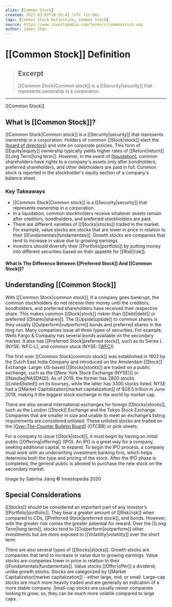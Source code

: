 ```yaml
---
alias: [Common Stock]
created: 2021-03-02T18:55:43 (UTC +11:00)
tags: [Common Stock Definition, Common Stock]
source: https://www.investopedia.com/terms/c/commonstock.asp
author: James Chen
---
```


# [[Common Stock]] Definition

> ## Excerpt
> [[Common Stock|Common stock]] is a [[Security|security]] that represents ownership in a corporation.

---

[[Common Stock]]
## What Is [[Common Stock]]?

[[Common Stock|Common stock]] is a [[Security|security]] that represents ownership in a corporation. Holders of common [[Stock|stock]] elect the [[board of directors]](https://www.investopedia.com/terms/b/boardoftrustees.asp) and vote on corporate policies. This form of [[Equity|equity]] ownership typically yields higher rates of [[Return|return]] [[Long Term|long term]]. However, in the event of [[liquidation]](https://www.investopedia.com/terms/l/liquidation.asp), common shareholders have rights to a company's assets only after bondholders, preferred shareholders, and other debtholders are paid in full. Common stock is reported in the stockholder's equity section of a company's balance sheet.

### Key Takeaways

-   [[Common Stock|Common stock]] is a [[Security|security]] that represents ownership in a corporation.
-   In a liquidation, common stockholders receive whatever assets remain after creditors, bondholders, and preferred stockholders are paid.
-   There are different varieties of [[Stocks|stocks]] traded in the market. For example, value stocks are stocks that are lower in price in relation to their [[Fundamentals|fundamentals]]. Growth stocks are companies that tend to increase in value due to growing earnings.
-   Investors should diversify their [[Portfolio|portfolio]] by putting money into different securities based on their appetite for [[Risk|risk]].

#### What Is The Difference Between [[Preferred Stock]] And [[Common Stock]]?

## Understanding [[Common Stock]]

With [[Common Stock|common stock]], if a company goes bankrupt, the common stockholders do not receive their money until the creditors, bondholders, and preferred shareholders have received their respective share. This makes common [[Stock|stock]] riskier than [[Debt|debt]] or preferred [[Shares|shares]]. The [[Upside|upside]] to common shares is they usually [[Outperform|outperform]] bonds and preferred shares in the long run. Many companies issue all three types of securities. For example, Wells Fargo & Company has several bonds available on the secondary market. It also has [[Preferred Stock|preferred stock]], such as its Series L (NYSE: WFC-L), and common stock (NYSE: [[WFC]](https://www.investopedia.com/markets/[[Quote|quote]]?tvwidgetsymbol=wfc)).

The first-ever [[Common Stock|common stock]] was established in 1602 by the Dutch East India Company and introduced on the Amsterdam [[Stock]] Exchange. Larger US-based [[Stocks|stocks]] are traded on a public exchange, such as the [[New York Stock Exchange (NYSE)]] or [[Nasdaq|NASDAQ]]. As of 2019, the former has 2800 stocks [[Listed|listed]] on its bourses, while the latter has 3300 stocks listed. NYSE had a [[Market Capitalization|market capitalization]] of $28.5 trillion in June 2018, making it the biggest stock exchange in the world by market cap.

There are also several international exchanges for foreign [[Stocks|stocks]], such as the London [[Stock]] Exchange and the Tokyo Stock Exchange. Companies that are smaller in size and unable to meet an exchange’s listing requirements are considered unlisted. These unlisted stocks are traded on the [[Over-The-Counter Bulletin Board]](https://www.investopedia.com/terms/o/otcbb.asp) (OTCBB) or pink sheets.

For a company to issue [[Stock|stock]], it must begin by having an initial public [[Offering|offering]] (IPO). An IPO is a great way for a company, seeking additional capital, to expand. To begin the IPO process, a company must work with an underwriting investment banking firm, which helps determine both the type and pricing of the stock. After the IPO phase is completed, the general public is allowed to purchase the new stock on the secondary market.

Image by Sabrina Jiang © Investopedia 2020

## Special Considerations

[[Stocks]] should be considered an important part of any investor’s [[Portfolio|portfolio]]. They bear a greater amount of [[Risk|risk]] when compared to CDs, [[Preferred Stock|preferred stock]], and bonds. However, with the greater risk comes the greater potential for reward. Over the [[Long Term|long term]], stocks tend to [[Outperform|outperform]] other investments but are more exposed to [[Volatility|volatility]] over the short term.

There are also several types of [[Stocks|stocks]]. Growth stocks are companies that tend to increase in value due to growing earnings. Value stocks are companies lower in price in relation to their [[Fundamentals|fundamentals]]. Value stocks [[Offer|offer]] a dividend, unlike growth stocks. Stocks are categorized by [[Market Capitalization|market capitalization]] - either large, mid, or small. Large-cap stocks are much more heavily traded and are generally an indication of a more stable company. Small-cap stocks are usually newer companies looking to grow; so, they can be much more volatile compared to large caps.
